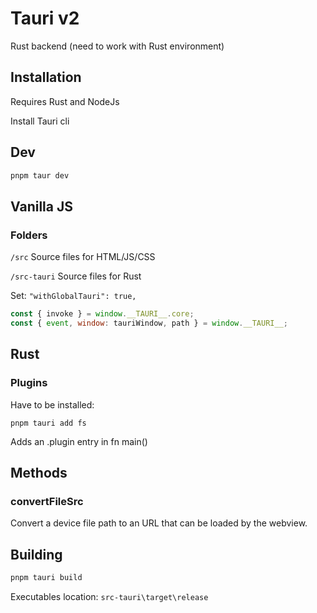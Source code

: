# Tauri v2

Rust backend (need to work with Rust environment)


## Installation

Requires Rust and NodeJs


Install Tauri cli


## Dev

```bash
pnpm taur dev
```

## Vanilla JS

### Folders

```/src```        Source files for HTML/JS/CSS

```/src-tauri```  Source files for Rust


Set: ```"withGlobalTauri": true,```

```javascript
const { invoke } = window.__TAURI__.core;
const { event, window: tauriWindow, path } = window.__TAURI__;
```


## Rust


### Plugins

Have to be installed:

```pnpm tauri add fs```

Adds an .plugin entry in fn main()


## Methods

### convertFileSrc

Convert a device file path to an URL that can be loaded by the webview.


## Building

```bash
pnpm tauri build
```

Executables location: ```src-tauri\target\release```


